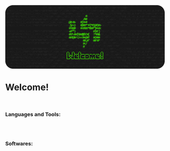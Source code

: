<img src="https://github.com/SoLiDinity/SoLiDinity/blob/main/images/WELKOMEN.png" />                    

# Welcome!

<br/>

### Languages and Tools:

<br />
<br />

### Softwares:

<br />
                                          

